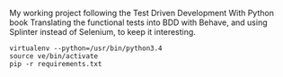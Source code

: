 My working project following the Test Driven Development With Python book
Translating the functional tests into BDD with Behave, and using
Splinter instead of Selenium, to keep it interesting.

    virtualenv --python=/usr/bin/python3.4
    source ve/bin/activate
    pip -r requirements.txt
